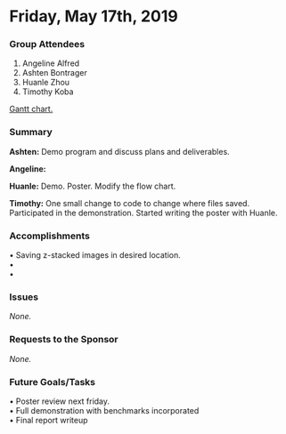 # Friday, May 17th, 2019

### Group Attendees
1. Angeline Alfred
2. Ashten Bontrager
3. Huanle Zhou
4. Timothy Koba

[Gantt chart.](https://prod.teamgantt.com/gantt/schedule/?ids=1432769&public_keys=M1SEDd8Q6NcE&zoom=d100&font_size=12&estimated_hours=0&assigned_resources=1&percent_complete=1&documents=0&comments=1&col_width=355&hide_header_tabs=0&menu_view=1&resource_filter=1&name_in_bar=0&name_next_to_bar=1&resource_names=1#user=&company=&custom=&date_filter=&hide_completed=false&color_filter=&ids=1432769)

### Summary 

__Ashten:__  Demo program and discuss plans and deliverables.

__Angeline:__ 

__Huanle:__  Demo. Poster. Modify the flow chart. 

__Timothy:__ One small change to code to change where files saved. Participated in the demonstration. Started writing the
poster with Huanle.

### Accomplishments
•	 Saving z-stacked images in desired location. \
•  \
•  

### Issues
_None._

### Requests to the Sponsor
_None._

### Future Goals/Tasks
•	Poster review next friday. \
• Full demonstration with benchmarks incorporated \
• Final report writeup 
